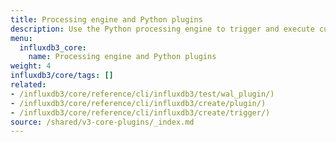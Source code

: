 ```yaml
---
title: Processing engine and Python plugins
description: Use the Python processing engine to trigger and execute custom code on different events in an {{< product-name >}} instance.
menu:
  influxdb3_core:
    name: Processing engine and Python plugins
weight: 4
influxdb3/core/tags: []
related:
- /influxdb3/core/reference/cli/influxdb3/test/wal_plugin/) 
- /influxdb3/core/reference/cli/influxdb3/create/plugin/) 
- /influxdb3/core/reference/cli/influxdb3/create/trigger/)
source: /shared/v3-core-plugins/_index.md
---
```


<!-- 
The content of this page is at /shared/v3-core-plugins/_index.md
-->